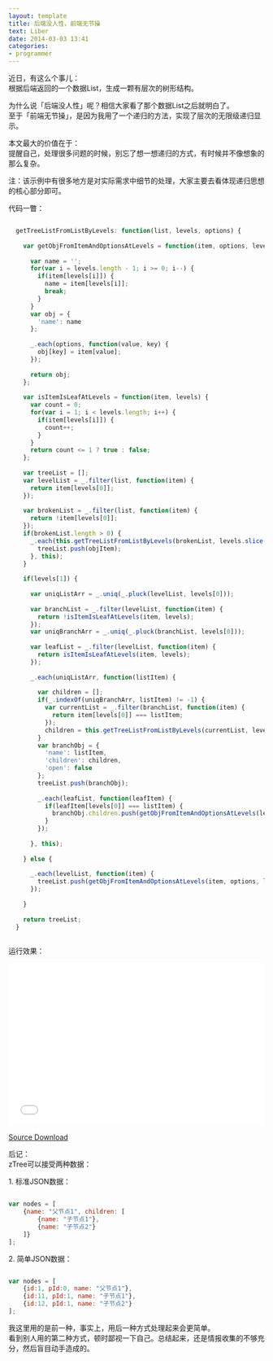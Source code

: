 ```yaml
---
layout: template
title: 后端没人性，前端无节操
text: Liber
date: 2014-03-03 13:41
categories:
- programmer
---
```


近日，有这么个事儿：  
根据后端返回的一个数据List，生成一颗有层次的树形结构。  

为什么说「后端没人性」呢？相信大家看了那个数据List之后就明白了。  
至于「前端无节操」，是因为我用了一个递归的方法，实现了层次的无限级递归显示。  

本文最大的价值在于：  
提醒自己，处理很多问题的时候，别忘了想一想递归的方式，有时候并不像想象的那么复杂。  

注：该示例中有很多地方是对实际需求中细节的处理，大家主要去看体现递归思想的核心部分即可。  


代码一瞥：  

~~~ javascript

  getTreeListFromListByLevels: function(list, levels, options) {
  
    var getObjFromItemAndOptionsAtLevels = function(item, options, levels) {
    
      var name = '';
      for(var i = levels.length - 1; i >= 0; i--) {
        if(item[levels[i]]) {
          name = item[levels[i]];
          break;
        }
      }
      var obj = {
        'name': name
      };
      
      _.each(options, function(value, key) {
        obj[key] = item[value];
      });
      
      return obj;
    };
    
    var isItemIsLeafAtLevels = function(item, levels) {
      var count = 0;
      for(var i = 1; i < levels.length; i++) {
        if(item[levels[i]]) {
          count++;
        }
      }
      return count <= 1 ? true : false;
    };
  
    var treeList = [];
    var levelList = _.filter(list, function(item) {
      return item[levels[0]];
    });
    
    var brokenList = _.filter(list, function(item) {
      return !item[levels[0]];
    });
    if(brokenList.length > 0) {
      _.each(this.getTreeListFromListByLevels(brokenList, levels.slice(1), options), function(objItem) {
        treeList.push(objItem);
      }, this);
    }
    
    if(levels[1]) {
      
      var uniqListArr = _.uniq(_.pluck(levelList, levels[0]));
      
      var branchList = _.filter(levelList, function(item) {
        return !isItemIsLeafAtLevels(item, levels);
      });
      var uniqBranchArr = _.uniq(_.pluck(branchList, levels[0]));
      
      var leafList = _.filter(levelList, function(item) {
        return isItemIsLeafAtLevels(item, levels);
      });
      
      _.each(uniqListArr, function(listItem) {
      
        var children = [];
        if(_.indexOf(uniqBranchArr, listItem) != -1) {
          var currentList = _.filter(branchList, function(item) {
            return item[levels[0]] === listItem;
          });
          children = this.getTreeListFromListByLevels(currentList, levels.slice(1), options);
        }
        var branchObj = {
          'name': listItem,
          'children': children,
          'open': false
        };
        treeList.push(branchObj);
        
        _.each(leafList, function(leafItem) {
          if(leafItem[levels[0]] === listItem) {
            branchObj.children.push(getObjFromItemAndOptionsAtLevels(leafItem, options, levels));
          }
        });
        
      }, this);
    
    } else {
    
      _.each(levelList, function(item) {
        treeList.push(getObjFromItemAndOptionsAtLevels(item, options, levels));
      });
      
    }
    
    return treeList;
  }
  
~~~

运行效果：

<iframe frameborder="0" scrolling="no" src="/liber/getTree/demo.html" width="100%" height="320px;" ></iframe>

[Source Download](/liber/getTree/getTree.rar)

后记：  
zTree可以接受两种数据：  

1\. 标准JSON数据：  

~~~ javascript

var nodes = [
	{name: "父节点1", children: [
		{name: "子节点1"},
		{name: "子节点2"}
	]}
];

~~~

2\. 简单JSON数据：  

~~~ javascript

var nodes = [
	{id:1, pId:0, name: "父节点1"},
	{id:11, pId:1, name: "子节点1"},
	{id:12, pId:1, name: "子节点2"}
];

~~~

我这里用的是前一种，事实上，用后一种方式处理起来会更简单。  
看到别人用的第二种方式，顿时鄙视一下自己。总结起来，还是情报收集的不够充分，然后盲目动手造成的。  














